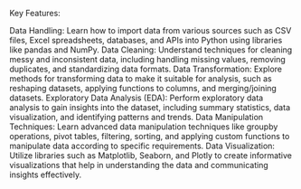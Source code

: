 Key Features:

Data Handling: Learn how to import data from various sources such as CSV files, Excel spreadsheets, databases, and APIs into Python using libraries like pandas and NumPy.
Data Cleaning: Understand techniques for cleaning messy and inconsistent data, including handling missing values, removing duplicates, and standardizing data formats.
Data Transformation: Explore methods for transforming data to make it suitable for analysis, such as reshaping datasets, applying functions to columns, and merging/joining datasets.
Exploratory Data Analysis (EDA): Perform exploratory data analysis to gain insights into the dataset, including summary statistics, data visualization, and identifying patterns and trends.
Data Manipulation Techniques: Learn advanced data manipulation techniques like groupby operations, pivot tables, filtering, sorting, and applying custom functions to manipulate data according to specific requirements.
Data Visualization: Utilize libraries such as Matplotlib, Seaborn, and Plotly to create informative visualizations that help in understanding the data and communicating insights effectively.
